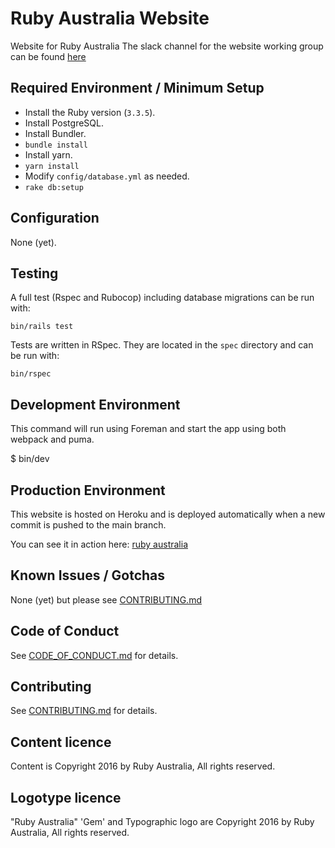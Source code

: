 # Ruby Australia Website

Website for Ruby Australia
The slack channel for the website working group can be found
[here](https://rubyau.slack.com/messages/ruby-au-website/)

## Required Environment / Minimum Setup

- Install the Ruby version (`3.3.5`).
- Install PostgreSQL.
- Install Bundler.
- `bundle install`
- Install yarn.
- `yarn install`
- Modify `config/database.yml` as needed.
- `rake db:setup`

## Configuration

None (yet).

## Testing

A full test (Rspec and Rubocop) including database migrations can be run with:

`bin/rails test`

Tests are written in RSpec. They are located in the `spec` directory and can be run with:

`bin/rspec`

## Development Environment

This command will run using Foreman and start the app using both webpack and puma.

$ bin/dev

## Production Environment

This website is hosted on Heroku and is deployed automatically when a new commit is pushed to the main branch.

You can see it in action here:
[ruby australia](https://ruby.org.au)

## Known Issues / Gotchas

None (yet) but please see [CONTRIBUTING.md](CONTRIBUTING.md)

## Code of Conduct

See [CODE_OF_CONDUCT.md](CODE_OF_CONDUCT.md) for details.

## Contributing

See [CONTRIBUTING.md](CONTRIBUTING.md) for details.

## Content licence

Content is Copyright 2016 by Ruby Australia, All rights reserved.

## Logotype licence

"Ruby Australia" 'Gem' and Typographic logo are Copyright 2016 by Ruby Australia,
All rights reserved.
